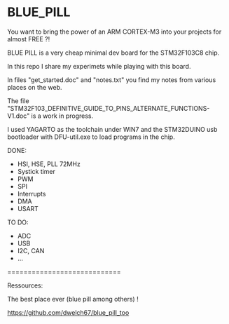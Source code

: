 # BLUE_PILL


You want to bring the power of an ARM CORTEX-M3 into your projects for almost FREE ?!

BLUE PILL is a very cheap minimal dev board for the STM32F103C8 chip.

In this repo I share my experimets while playing with this board.

In files "get_started.doc" and "notes.txt" you find my notes from various places on the web.

The file "STM32F103_DEFINITIVE_GUIDE_TO_PINS_ALTERNATE_FUNCTIONS-V1.doc" is a work in progress.

I used YAGARTO as the toolchain under WIN7 and the STM32DUINO usb bootloader with DFU-util.exe to load programs in the chip.

DONE:
- HSI, HSE, PLL 72MHz
- Systick timer
- PWM
- SPI
- Interrupts
- DMA
- USART

TO DO:
- ADC
- USB
- I2C, CAN
- ...

============================

Ressources:

The best place ever (blue pill among others) !

https://github.com/dwelch67/blue_pill_too

